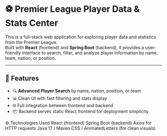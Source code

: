 # ⚽ Premier League Player Data & Stats Center

This is a full-stack web application for exploring player data and statistics from the Premier League.  
Built with **React** (frontend) and **Spring Boot** (backend), it provides a user-friendly interface to search, filter, and analyze player information by name, team, nation, or position.

---

## 🚀 Features

- 🔍 **Advanced Player Search** by name, nation, position, or team
- 📊 Clean UI with fast filtering and stats display
- 🌐 Full integration between frontend and backend
- 📦 Backend serves static React frontend for deployment simplicity

⚙️ Technologies Used
React (frontend)
Spring Boot (backend)
Axios for HTTP requests
Java 17 / Maven
CSS / AnimatedLetters (for clean visuals)

